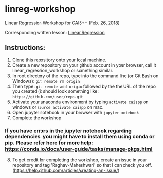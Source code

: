 # linreg-workshop
Linear Regression Workshop for CAIS++ (Feb. 26, 2018)

Corresponding written lesson: [Linear Regression](http://caisplusplus.usc.edu/blog/curriculum/lesson2)

## Instructions:

1. Clone this repository onto your local machine.
2. Create a new repository on your github account in your browser, call it linear_regression_workshop or something similar.
3. In root directory of the repo, type into the command line (or Git Bash on Windows): `git remote rm origin`
4. Then type: `git remote add origin` followed by the the URL of the repo you created (it should look something like: `https://github.com/user/repo.git`
5. Activate your anaconda environment by typing `activate caispp` on windows or `source activate caispp` on mac.
6. Open jupyter notebook in your browser with `jupyter notebook`
7. Complete the workshop

### If you have errors in the jupyter notebook regarding dependencies, you might have to install them using conda or pip. Please refer here for more help: https://conda.io/docs/user-guide/tasks/manage-pkgs.html

8. To get credit for completing the workshop, create an issue in your repository and tag 'Raghav-Maheshwari' so that I can check you off.
(https://help.github.com/articles/creating-an-issue/)


